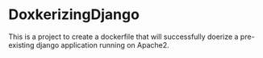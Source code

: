 # DoxkerizingDjango
This is a project to create a dockerfile that will successfully doerize a pre-existing django application running on Apache2.

